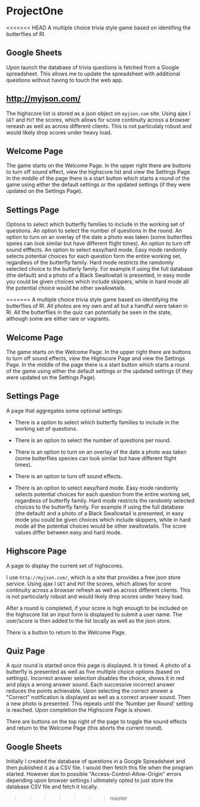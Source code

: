 # ProjectOne

<<<<<<< HEAD
A multiple choice trivia style game based on identifing the butterflies of RI.

## Google Sheets

Upon launch the database of trivia questions is fetched from a Google spreadsheet. This allows me to update the spreadsheet 
with additional questions without having to touch the web app.

## http://myjson.com/

The highscore list is stored as a json object on `myjson.com` site. Using ajax I `GET` and `PUT` the scores, which allows 
for score continuity across a browser rereash as well as across different clients. This is not particulaly robust and would 
likely drop scores under heavy load.

## Welcome Page

The game starts on the Welcome Page. In the upper right there are buttons to turn off sound effect, view the highscore 
list and view the Settings Page. In the middle of the page there is a start button which starts a round of the game using 
either the default settings or the updated settings (if they were updated on the Settings Page).

## Settings Page

Options to select which butterfly families to include in the working set of questions. An option to select the number of 
questions in the round. An option to turn on an overlay of the date a photo was taken (some butterflies speies can look 
similar but have different flight times). An option to turn off sound efffects. An option to select easy/hard mode. Easy mode 
randomly selects potential choices for each question form the entire working set, regardless of the butterfly family. Hard mode 
restricts the ramdomly selected choice to the butterly family. For example if using the full database (the default) and a photo of 
a Black Swallowtail is presented, in easy mode you could be given choices which include skippers, while in hard mode all the 
potential choice would be other swallowtails.



=======
A multiple choice trivia style game based on identifying the butterflies of RI. All photos are my own and all but a handful were taken in RI. All the butterflies in the quiz can potentially be seen in the state, although some are either rare or vagrants.

## Welcome Page

The game starts on the Welcome Page. In the upper right there are buttons to turn off sound effects, view the Highscore Page and view the Settings Page. In the middle of the page there is a start button which starts a round of the game using either the default settings or the updated settings (if they were updated on the Settings Page).

## Settings Page

A page that aggregates some optional settings:

- There is a option to select which butterfly families to include in the working set of questions.

- There is an option to select the number of questions per round.

- There is an option to turn on an overlay of the date a photo was taken (some butterflies species can look similar but have different flight times).

- There is an option to turn off sound effects.

- There is an option to select easy/hard mode. Easy mode randomly selects potential choices for each question from the entire working set, regardless of butterfly family. Hard mode restricts the randomly selected choices to the butterfly family. For example if using the full database (the default) and a photo of a Black Swallowtail is presented, in easy mode you could be given choices which include skippers, while in hard mode all the potential choices would be other swallowtails. The score values differ between easy and hard mode.

## Highscore Page

A page to display the current set of highscores.

I use `http://myjson.com/`, which is a site that provides a free json store service.
Using ajax I `GET` and `PUT` the scores, which allows for score continuity across a browser refresh as well as across different clients. This is not particularly robust and would likely drop scores under heavy load.

After a round is completed, if your score is high enough to be included on the highscore list an input form is displayed to submit a user name. The user/score is then added to the list locally as well as the json store.

There is a button to return to the Welcome Page.

## Quiz Page

A quiz round is started once this page is displayed. It is timed. A photo of a butterfly is presented as well as five multiple choice options (based on settings). Incorrect answer selection disables the choice, shows it in red and plays a wrong answer sound. Each successive incorrect answer reduces the points achievable. Upon selecting the correct answer a "Correct" notification is displayed as well as a correct answer sound. Then a new photo is presented. This repeats until the 'Number per Round' setting is reached. Upon completion the Highscore Page is shown.

There are buttons on the top right of the page to toggle the sound effects and return to the Welcome Page (this aborts the current round).


## Google Sheets

Initially I created the database of questions in a Google Spreadsheet and then published it as a CSV file. I would then fetch this file when the program started. However due to possible "Access-Control-Allow-Origin" errors depending upon browser settings I ultimately opted to just store the database CSV file and fetch it locally.
>>>>>>> master
